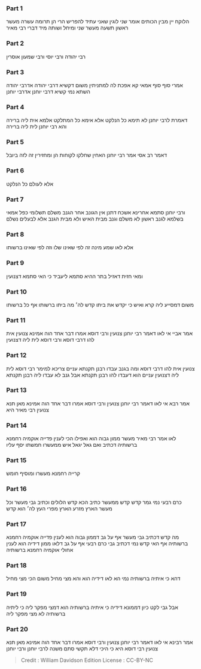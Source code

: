 
### Part 1
הלוקח יין מבין הכותים אומר שני לוגין שאני עתיד להפריש הרי הן תרומה עשרה מעשר ראשון תשעה מעשר שני ומיחל ושותה מיד דברי רבי מאיר

### Part 2
רבי יהודה ורבי יוסי ורבי שמעון אוסרין

### Part 3
אמרי סוף סוף אמאי קא אפכת לה למתניתין משום דקשיא דרבי יהודה אדרבי יהודה השתא נמי קשיא דרבי יוחנן אדרבי יוחנן

### Part 4
דאמרת לרבי יוחנן לא תימא כל הנלקט אלא אימא כל המתלקט אלמא אית ליה ברירה והא רבי יוחנן לית ליה ברירה

### Part 5
דאמר רב אסי אמר רבי יוחנן האחין שחלקו לקוחות הן ומחזירין זה לזה ביובל

### Part 6
אלא לעולם כל הנלקט

### Part 7
ורבי יוחנן סתמא אחרינא אשכח דתנן אין הגונב אחר הגנב משלם תשלומי כפל אמאי בשלמא לגנב ראשון לא משלם וגנב מבית האיש ולא מבית הגנב אלא לבעלים נשלם

### Part 8
אלא לאו שמע מינה זה לפי שאינו שלו וזה לפי שאינו ברשותו

### Part 9
ומאי חזית דאזיל בתר ההיא סתמא ליעביד כי האי סתמא דצנועין

### Part 10
משום דמסייע ליה קרא ואיש כי יקדש את ביתו קדש לה׳ מה ביתו ברשותו אף כל ברשותו

### Part 11
אמר אביי אי לאו דאמר רבי יוחנן צנועין ורבי דוסא אמרו דבר אחד הוה אמינא צנועין אית להו דרבי דוסא ורבי דוסא לית ליה דצנועין

### Part 12
צנועין אית להו דרבי דוסא ומה בגנב עבדו רבנן תקנתא עניים צריכא למימר רבי דוסא לית ליה דצנועין עניים הוא דעבדו להו רבנן תקנתא אבל גנב לא עבדו ליה רבנן תקנתא

### Part 13
אמר רבא אי לאו דאמר רבי יוחנן צנועין ורבי דוסא אמרו דבר אחד הוה אמינא מאן תנא צנועין רבי מאיר היא

### Part 14
לאו אמר רבי מאיר מעשר ממון גבוה הוא ואפילו הכי לענין פדייה אוקמיה רחמנא ברשותיה דכתיב ואם גאל יגאל איש ממעשרו חמשתו יסף עליו

### Part 15
קרייה רחמנא מעשרו ומוסיף חומש

### Part 16
כרם רבעי נמי גמר קדש קדש ממעשר כתיב הכא קדש הלולים וכתיב גבי מעשר וכל מעשר הארץ מזרע הארץ מפרי העץ לה׳ הוא קדש

### Part 17
מה קדש דכתיב גבי מעשר אף על גב דממון גבוה הוא לענין פדייה אוקמיה רחמנא ברשותיה אף האי קדש נמי דכתיב גבי כרם רבעי אף על גב דלאו ממון דידיה הוא לענין אחולי אוקמיה רחמנא ברשותיה

### Part 18
דהא כי איתיה ברשותיה נמי הא לאו דידיה הוא והא מצי מחיל משום הכי מצי מחיל

### Part 19
אבל גבי לקט כיון דממונא דידיה כי איתיה ברשותיה הוא דמצי מפקר ליה כי ליתיה ברשותיה לא מצי מפקר ליה

### Part 20
אמר רבינא אי לאו דאמר רבי יוחנן צנועין ורבי דוסא אמרו דבר אחד הוה אמינא מאן תנא צנועין רבי דוסא היא כי היכי דלא תקשי סתם משנה לרבי יוחנן ורבי יוחנן

>Credit : William Davidson Edition
>License : CC-BY-NC